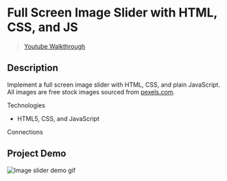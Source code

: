 # **Full Screen Image Slider with HTML, CSS, and JS**
> [Youtube Walkthrough](https://www.youtube.com/watch?v=7ZO2RTMNSAY&list=WL&index=6&t=57s)

## **Description**
Implement a full screen image slider with HTML, CSS, and plain JavaScript. All images are free stock images sourced from [pexels.com](https://www.pexels.com/).

Technologies
- HTML5, CSS, and JavaScript

Connections

## **Project Demo**
![Image slider demo gif](./img/demo_image_slider.gif)